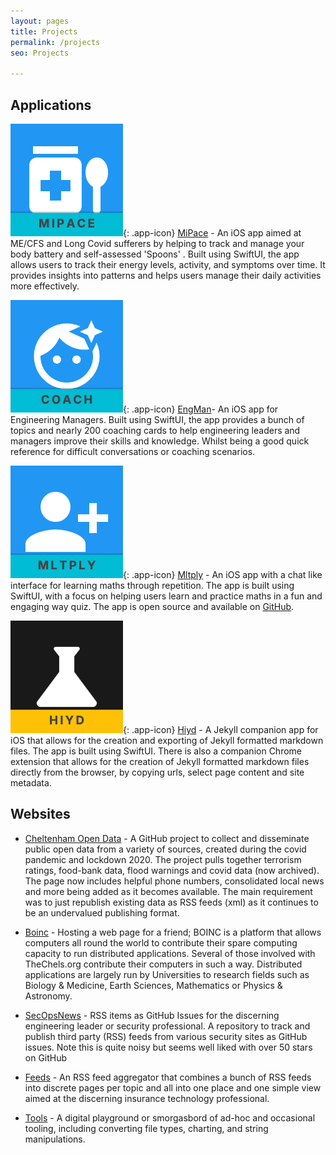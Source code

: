 ```yaml
---
layout: pages
title: Projects
permalink: /projects
seo: Projects

---
```


## Applications

![MiPace App Icon](images/apps/mipace-icon.png){: .app-icon} [MiPace](https://apps.apple.com/gb/app/mipace/) - An iOS app aimed at ME/CFS and Long Covid sufferers by helping to track and manage your body battery and self-assessed 'Spoons' . Built using SwiftUI, the app allows users to track their energy levels, activity, and symptoms over time. It provides insights into patterns and helps users manage their daily activities more effectively.

![EngMan App Icon](images/apps/engman-icon.png){: .app-icon} [EngMan](/https://apps.apple.com/gb/app/engman/id6747295473)- An iOS app for Engineering Managers. Built using SwiftUI, the app provides a bunch of topics and nearly 200 coaching cards to help engineering leaders and managers improve their skills and knowledge. Whilst being a good quick reference for difficult conversations or coaching scenarios.

![Mltply App Icon](images/apps/mltply-icon.png){: .app-icon} [Mltply](https://apps.apple.com/gb/app/mltply/id6747147316) - An iOS app with a chat like interface for learning maths through repetition. The app is built using SwiftUI, with a focus on helping users learn and practice maths in a fun and engaging way quiz. The app is open source and available on [GitHub](https://github.com/mat-0/Mltply).

![Hiyd App Icon](images/apps/hiyd-icon.png){: .app-icon} [Hiyd](https://apps.apple.com/gb/app/hiyd/id6746853559) - A Jekyll companion app for iOS that allows for the creation and exporting of Jekyll formatted markdown files. The app is built using SwiftUI. There is also a companion Chrome extension that allows for the creation of Jekyll formatted markdown files directly from the browser, by copying urls, select page content and site metadata.

## Websites

- [Cheltenham Open Data](https://cod.thechels.uk) - A GitHub project to collect and disseminate public open data from a variety of sources, created during the covid pandemic and lockdown 2020. The project pulls together terrorism ratings, food-bank data, flood warnings and covid data (now archived). The page now includes helpful phone numbers, consolidated local news and more being added as it becomes available. The main requirement was to just republish existing data as RSS feeds (xml) as it continues to be an undervalued publishing format.

- [Boinc](https://boinc.thechels.uk) - Hosting a web page for a friend; BOINC is a platform that allows computers all round the world to contribute their spare computing capacity to run distributed applications. Several of those involved with TheChels.org contribute their computers in such a way. Distributed applications are largely run by Universities to research fields such as Biology & Medicine, Earth Sciences, Mathematics or Physics & Astronomy.

- [SecOpsNews](https://github.com/SecOpsNews/news) - RSS items as GitHub Issues for the discerning engineering leader or security professional. A repository to track and publish third party (RSS) feeds from various security sites as GitHub issues. Note this is quite noisy but seems well liked with over 50 stars on GitHub

- [Feeds](https://feeds.thechels.uk/) - An RSS feed aggregator that combines a bunch of RSS feeds into discrete pages per topic and all into one place and one simple view aimed at the discerning insurance technology professional.

- [Tools](https://tools.thechels.uk) - A digital playground or smorgasbord of ad-hoc and occasional tooling, including converting file types, charting, and string manipulations.
